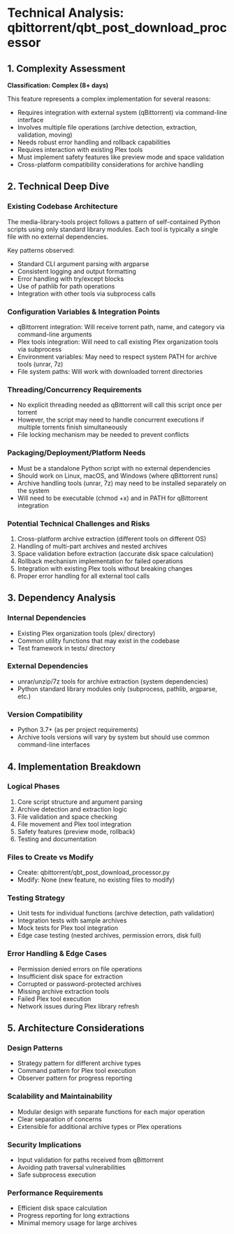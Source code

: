 # Technical Analysis: qbittorrent/qbt_post_download_processor

## 1. Complexity Assessment

**Classification: Complex (8+ days)**

This feature represents a complex implementation for several reasons:
- Requires integration with external system (qBittorrent) via command-line interface
- Involves multiple file operations (archive detection, extraction, validation, moving)
- Needs robust error handling and rollback capabilities
- Requires interaction with existing Plex tools
- Must implement safety features like preview mode and space validation
- Cross-platform compatibility considerations for archive handling

## 2. Technical Deep Dive

### Existing Codebase Architecture
The media-library-tools project follows a pattern of self-contained Python scripts using only standard library modules. Each tool is typically a single file with no external dependencies.

Key patterns observed:
- Standard CLI argument parsing with argparse
- Consistent logging and output formatting
- Error handling with try/except blocks
- Use of pathlib for path operations
- Integration with other tools via subprocess calls

### Configuration Variables & Integration Points
- qBittorrent integration: Will receive torrent path, name, and category via command-line arguments
- Plex tools integration: Will need to call existing Plex organization tools via subprocess
- Environment variables: May need to respect system PATH for archive tools (unrar, 7z)
- File system paths: Will work with downloaded torrent directories

### Threading/Concurrency Requirements
- No explicit threading needed as qBittorrent will call this script once per torrent
- However, the script may need to handle concurrent executions if multiple torrents finish simultaneously
- File locking mechanism may be needed to prevent conflicts

### Packaging/Deployment/Platform Needs
- Must be a standalone Python script with no external dependencies
- Should work on Linux, macOS, and Windows (where qBittorrent runs)
- Archive handling tools (unrar, 7z) may need to be installed separately on the system
- Will need to be executable (chmod +x) and in PATH for qBittorrent integration

### Potential Technical Challenges and Risks
1. Cross-platform archive extraction (different tools on different OS)
2. Handling of multi-part archives and nested archives
3. Space validation before extraction (accurate disk space calculation)
4. Rollback mechanism implementation for failed operations
5. Integration with existing Plex tools without breaking changes
6. Proper error handling for all external tool calls

## 3. Dependency Analysis

### Internal Dependencies
- Existing Plex organization tools (plex/ directory)
- Common utility functions that may exist in the codebase
- Test framework in tests/ directory

### External Dependencies
- unrar/unzip/7z tools for archive extraction (system dependencies)
- Python standard library modules only (subprocess, pathlib, argparse, etc.)

### Version Compatibility
- Python 3.7+ (as per project requirements)
- Archive tools versions will vary by system but should use common command-line interfaces

## 4. Implementation Breakdown

### Logical Phases
1. Core script structure and argument parsing
2. Archive detection and extraction logic
3. File validation and space checking
4. File movement and Plex tool integration
5. Safety features (preview mode, rollback)
6. Testing and documentation

### Files to Create vs Modify
- Create: qbittorrent/qbt_post_download_processor.py
- Modify: None (new feature, no existing files to modify)

### Testing Strategy
- Unit tests for individual functions (archive detection, path validation)
- Integration tests with sample archives
- Mock tests for Plex tool integration
- Edge case testing (nested archives, permission errors, disk full)

### Error Handling & Edge Cases
- Permission denied errors on file operations
- Insufficient disk space for extraction
- Corrupted or password-protected archives
- Missing archive extraction tools
- Failed Plex tool execution
- Network issues during Plex library refresh

## 5. Architecture Considerations

### Design Patterns
- Strategy pattern for different archive types
- Command pattern for Plex tool execution
- Observer pattern for progress reporting

### Scalability and Maintainability
- Modular design with separate functions for each major operation
- Clear separation of concerns
- Extensible for additional archive types or Plex operations

### Security Implications
- Input validation for paths received from qBittorrent
- Avoiding path traversal vulnerabilities
- Safe subprocess execution

### Performance Requirements
- Efficient disk space calculation
- Progress reporting for long extractions
- Minimal memory usage for large archives